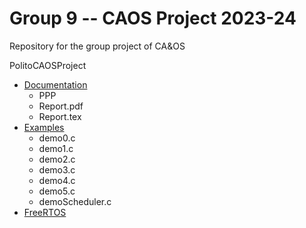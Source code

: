 # Group 9 -- CAOS Project 2023-24
Repository for the group project of CA&amp;OS

PolitoCAOSProject
- [Documentation](https://github.com/giovannidemaria/PolitoCAOSProject/tree/main/Documentation)
  - PPP
  - Report.pdf
  - Report.tex
- [Examples](https://github.com/giovannidemaria/PolitoCAOSProject/tree/main/Examples)
  - demo0.c
  - demo1.c
  - demo2.c
  - demo3.c
  - demo4.c
  - demo5.c
  - demoScheduler.c
- [FreeRTOS](https://github.com/giovannidemaria/PolitoCAOSProject/tree/main/FreeRTOS)
